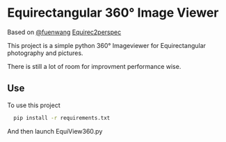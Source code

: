 
# Equirectangular 360° Image Viewer

Based on [@fuenwang](https://github.com/fuenwang) [Equirec2perspec](https://github.com/fuenwang/Equirec2Perspec)

This project is a simple python 360° Imageviewer for Equirectangular photography and pictures.

There is still a lot of room for improvment performance wise.


## Use

To use this project

```bash
  pip install -r requirements.txt
```
And then launch EquiView360.py
